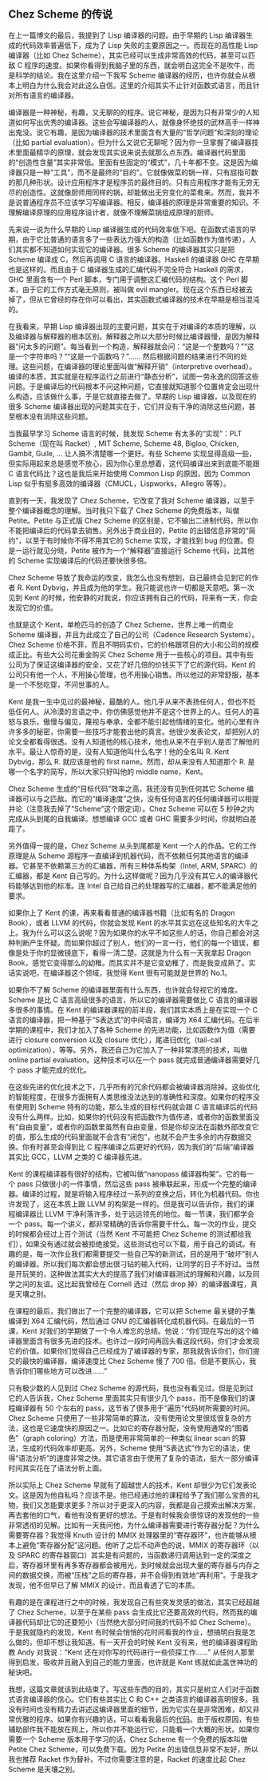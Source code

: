 ## Chez Scheme 的传说

在上一篇博文的最后，我提到了 Lisp 编译器的问题。由于早期的 Lisp 编译器生成的代码效率普遍低下，成为了 Lisp 失败的主要原因之一。而现在的高性能 Lisp 编译器（比如 Chez Scheme），其实已经可以生成非常高效的代码，甚至可以匹敌 C 程序的速度。如果你看得到我脑子里的东西，就会明白这完全不是吹牛，而是科学的结论。我在这里介绍一下我写 Scheme 编译器的经历，也许你就会从根本上明白为什么我会对此这么自信。这里的介绍其实不止针对函数式语言，而且针对所有语言的编译器。

编译器是一种神秘，有趣，又无聊的的程序。说它神秘，是因为只有非常少的人知道如何写出优秀的编译器。这些会写编译器的人，就像身怀绝技的武林高手一样神出鬼没。说它有趣，是因为编译器的技术里面含有大量的“哲学问题”和深刻的理论（比如 partial evaluation）。但为什么又说它无聊呢？因为你一旦掌握了编译器技术里面最精华的原理，就会发现其实说来说去就那么点东西。编译器代码里面的“创造性含量”其实非常低。里面有些固定的“模式”，几十年都不变。这是因为编译器只是一种“工具”，而不是最终的“目的”。它就像做菜的锅一样，只有屈指可数的那几种形状。设计应用程序才是程序员的最终目的。只有应用程序才能有无穷无尽的创造性。这就像厨师用同样的锅，却能做出无穷变化的菜肴来。然而，我并不是说普通程序员不应该学习写编译器。相反，编译器的原理是非常重要的知识。不理解编译原理的应用程序设计者，就像不理解菜锅组成原理的厨师。

先来说一说为什么早期的 Lisp 编译器生成的代码效率低下吧。在函数式语言的早期，由于它比普通的语言多了一些表达力强大的构造（比如函数作为值传递），人们其实都不知道如何实现它的编译器。很多 Scheme 的编译器其实只是把 Scheme 编译成 C，然后再调用 C 语言的编译器。Haskell 的编译器 GHC 在早期也是这样的。而且由于 C 编译器生成的汇编代码不完全符合 Haskell 的需求，GHC 里面含有一个 Perl 脚本，专门用于调整这汇编代码的结构。这个 Perl 脚本，由于它的工作方式毫无原则，被叫做 evil mangler。现在这个东西已经被去掉了，但从它曾经的存在你可以看出，其实函数式编译器的技术在早期是相当混沌的。

在我看来，早期 Lisp 编译器出现的主要问题，其实在于对编译的本质的理解，以及编译器与解释器的根本区别。解释器之所以大部分时候比编译器慢，是因为解释器“问太多的问题”。每当看到一个构造，解释器就会问：“这是一个整数吗？”“这是一个字符串吗？”“这是一个函数吗？”…… 然后根据问题的结果进行不同的处理。这些问题，在编译器的理论里面叫做“解释开销”（interpretive overhead）。编译的本质，其实就是在程序运行之前进行“静态分析”，试图一劳永逸的回答这些问题。于是编译后的代码根本不问这种问题，它直接就知道那个位置肯定会出现什么构造，应该做什么事，于是它就直接去做了。早期的 Lisp 编译器，以及现在的很多 Scheme 编译器出现的问题其实在于，它们并没有干净的消除这些问题，甚至根本没有消除这些问题。

当我最早学习 Scheme 语言的时候，我发现 Scheme 有太多的“实现”：PLT Scheme（现在叫 Racket）, MIT Scheme, Scheme 48, Bigloo, Chicken, Gambit, Guile, … 让人搞不清楚哪一个更好。有些 Scheme 实现显得高级一些，但实际用起来总是感觉不放心，因为你心里总想着，这代码编译出来到底能不能跟 C 语言代码比？这也是我后来开始使用 Common Lisp 的原因，因为 Common Lisp 似乎有挺多高效的编译器（CMUCL，Lispworks，Allegro 等等）。

直到有一天，我发现了 Chez Scheme，它改变了我对 Scheme 编译器，以至于整个编译器概念的理解。当时我只下载了 Chez Scheme 的免费版本，叫做 Petite。Petite 与正式版 Chez Scheme 的区别是，它不输出二进制代码，所以你不能把编译后的代码拿去销售。另外出于商业目的，Petite 的出错信息非常的“简约”，以至于有时候你不得不用其它的 Scheme 实现，才能找到 bug 的位置。但是一运行就见分晓，Petite 被作为一个“解释器”直接运行 Scheme 代码，比其他的 Scheme 实现编译后的代码还要快很多倍。

Chez Scheme 导致了我命运的改变，我怎么也没有想到，自己最终会见到它的作者 R. Kent Dybvig，并且成为他的学生。我只能说也许一切都是天意吧。第一次见到 Kent 的时候，他安静的对我说，你应该拥有自己的代码，将来有一天，你会发现它的价值。

也就是这个 Kent，单枪匹马的创造了 Chez Scheme，世界上唯一的商业 Scheme 编译器，并且为此成立了自己的公司（Cadence Research Systems）。Chez Scheme 价格不菲，而且不明码实价，它的价格跟项目的大小和公司的规模成正比。有些大公司花重金购买 Chez Scheme 用于一些核心的项目。其中有些公司为了保证这编译器的安全，又花了好几倍的价钱买下了它的源代码。Kent 的公司只有他一个人，不用操心管理，也不用操心销售。所以他过的非常舒服，基本是一个不愁吃穿，不问世事的人。

Kent 是我一生中见过的最神秘，最酷的人。他几乎从来不表扬任何人，但也不贬低任何人。从冷漠的言语之中，你仿佛感觉他并不是这个世界上的人。任何人的喜怒与哀乐，傲慢与偏见，蔑视与奉承，全都不能引起他情绪的变化。他的心里有许许多多的秘密，你需要一些技巧才能套出他的真言。他很少发表论文，却把别人的论文全都看得很透。没有人知道他的核心技术，他也从来不在乎别人是否了解他的水平。最让人惊奇的是，没有人知道他叫什么名字！他的全名叫 R. Kent Dybvig，那么 R. 就应该是他的 first name。然而，却从来没有人知道那个 R. 是哪一个名字的简写，所以大家只好叫他的 middle name，Kent。

Chez Scheme 生成的“目标代码”效率之高，我还没有见到任何其它 Scheme 编译器可以与之匹敌。而它的“编译速度”之快，没有任何语言的任何编译器可以相提并论（注意我去掉了“Scheme”这个限定词）。Chez Scheme 可以在 5 秒钟之内完成从头到尾的自我编译。想想编译 GCC 或者 GHC 需要多少时间，你就明白差距了。

另外值得一提的是，Chez Scheme 从头到尾都是 Kent 一个人的作品。它的工作原理是从 Scheme 源程序一直编译到机器代码，而不依赖任何其他语言的编译器。它甚至不依赖第三方的汇编器，所有三种体系构架（Intel, ARM, SPARC）的汇编器，都是 Kent 自己写的。为什么这样做呢？因为几乎没有其它人的编译器代码能够达到他的标准。连 Intel 自己给自己的处理器写的汇编器，都不能满足他的要求。

如果你上了 Kent 的课，再来看看普通的编译器书籍（比如有名的 Dragon Book），或者 LLVM 的代码，你就会发现 Kent 的水平其实远在这些知名的大牛之上。我为什么可以这么说呢？因为如果你的水平不如这些人的话，你自己都会对这种判断产生怀疑。而如果你超过了别人，他们的一言一行，他们的每一个错误，都像是处于你的显微镜底下，看得一清二楚。这就是为什么有一天我拿起 Dragon Book，感觉它变得那么的幼稚。而其实并不是它变幼稚了，而是我变成熟了。实话实说吧，在编译器这个领域，我觉得 Kent 很有可能就是世界的 No.1。

如果你不了解 Scheme 的编译器里面有什么东西，也许就会轻视它的难度。Scheme 是比 C 语言高级很多的语言，所以它的编译器需要做比 C 语言的编译器多很多的事情。在 Kent 的编译器课程的前半段，我们其实本质上是在实现一个 C 语言的编译器，把一种基于“S表达式”的中间语言，编译为 X64 汇编代码。在后半学期的课程中，我们才加入了各种 Scheme 的先进功能，比如函数作为值（需要进行 closure conversion 以及 closure 优化），尾递归优化（tail-call optimization），等等。另外，我还自己为它加入了一种非常漂亮的技术，叫做 online partial evaluation。这种技术可以在一个 pass 就完成普通编译器需要好几个 pass 才能完成的优化。

在这些先进的优化技术之下，几乎所有的冗余代码都会被编译器消除掉。这些优化的智能程度，在很多方面拥有人类思维没法达到的准确性和深度。如果你的程序没有使用到 Scheme 特有的功能，那么生成的目标代码就会跟 C 语言编译后的代码没有什么两样。比如，如果你的代码没有把函数作为值传递，或者你的函数里面没有“自由变量”，或者你的函数里虽然有自由变量，但是你却没法在函数外部改变它的值，那么生成的代码里面就不会含有“闭包”，也就不会产生多余的内存数据交换。你有时甚至会得到比 C 程序编译之后更好的代码，因为我们的“后端”编译器其实比 GCC，LLVM 之类的 C 编译器先进。

Kent 的课程编译器有很好的结构，它被叫做“nanopass 编译器构架”。它的每一个 pass 只做很小的一件事情，然后这些 pass 被串联起来，形成一个完整的编译器。编译的过程，就是将输入程序经过一系列的变换之后，转化为机器代码。你也许发现了，这在本质上跟 LLVM 的构架是一样的。但是我可以告诉你，我们的课程编译器比 LLVM 干净利落许多，处于远远领先的地位。每一节课，我们都学会一个 pass。每一个讲义，都非常精确的告诉你需要干什么。每一次的作业，提交的时候都会经过上百个测试（当然 Kent 不可能把 Chez Scheme 的测试都给我们），如果没有通过就会被拒绝接受。这些测试也可以下载，用于自己的调试。有趣的是，每一次作业我们都需要提交一些自己写的新测试，目的是用于“破坏”别人的编译器。所以我们每次都会想出很刁钻的输入代码，让同学的日子不好过。当然是开玩笑的，这种做法其实大大的提高了我们对编译器测试的理解和兴趣，以及同学之间的友谊。这比起我曾经在 Cornell 选过（然后 drop 掉）的编译器课程，真是天壤之别。

在课程的最后，我们做出了一个完整的编译器，它可以把 Scheme 最关键的子集编译到 X64 汇编代码，然后通过 GNU 的汇编器转化成机器代码。在最后的一节课，Kent 对我们的学期做了一个令人难忘的总结。他说：“你们现在写出的这个编译器里面含有很多先进的技术。也许过一段时间再回头看这段代码，你们才会发现它的价值。如果你们觉得自己已经成为了编译器的专家，那我就告诉你们，你们提交的最快的编译器，编译速度比 Chez Scheme 慢了 700 倍。但是不要灰心，我告诉你们哪些地方可以改进……”

只有极少数的人见到过 Chez Scheme 的源代码，我也没有看见过。但是见到过它的人告诉我，Chez Scheme 里面其实只有很少几个 pass，而不是像我们的课程编译器有 50 个左右的 pass，这节省了很多用于“遍历”代码树所需要的时间。Chez Scheme 只使用了一些非常简单的算法，没有使用论文里很炫很复杂的方法，这也是它速度快的原因之一。比如它的寄存器分配，没有使用通常的“图着色”（graph coloring）方法，而是使用非常简单的一种类似 linear scan 的算法，生成的代码效率却更高。另外，Scheme 使用“S表达式”作为它的语法，使得“语法分析”的速度非常之快。其它语言由于使用了复杂的语法，挺大一部分编译时间其实花在了语法分析上面。

所以实际上 Chez Scheme 早就有了超越世人的技术，Kent 却很少为它们发表论文。这是因为他自私吗？应该不是。他已经通过他的课程给予了我们那么宝贵的礼物，我们又怎能要求更多？所以对于更深入的内容，我都是自己摸索出解决方案，再去套他的口气，看他有没有更好的想法。于是有时候我会很惊讶的发现他的一些非常透彻的见解。比如有一天我问他，为什么编译器需要进行寄存器分配？为什么需要寄存器？我觉得 Knuth 设计的 MMIX 处理器里的“寄存器环”，也许能够从根本上避免“寄存器分配”这问题。他听了之后不动声色的说，MMIX 的寄存器环（以及 SPARC 的寄存器窗口）其实是有问题的，当函数递归调用达到一定的深度之后，寄存器环里有再多寄存器都会被用光，到时候就会出现大量的寄存器与内存之间的数据交换，而被“压栈”之后的寄存器，并不会得到有效地“再利用”。于是我才发现，他不但早已了解 MMIX 的设计，而且看透了它的本质。

有趣的是在课程进行之中的时候，我发现自己有些突发灵感的做法，其实已经超越了 Chez Scheme，以至于在某些 pass 会生成比它还要高效的代码，然而我的编译器代码却比它的还要短小（当然绝大部分时间我的代码不如 Chez Scheme）。于是我就隐约的发现，Kent 有时候会悄悄的花时间看我的作业，想搞明白我是怎么做的，但却不想让我知道。有一天开会的时候 Kent 没有来，他的编译器课程助教 Andy 对我说：“Kent 还在对你写的代码进行一些侦探工作……” 从任何人那里得到启发，吸收并且融入到自己的能力里面，也许就是 Kent 练就如此盖世神功的秘诀吧。

我想，这篇文章就该到此结束了。写这些东西的目的，其实只是树立人们对于函数式语言编译器的信心。它们有些其实比 C 和 C++ 之类语言的编译器高明很多。我没有时间也没有精力去讲述这编译器里面的细节，因为它实在是非常困难，却又非常优雅的程序。如果你有兴趣的话，可以看看我最后的[代码](https://github.com/yinwang0/gems/blob/master/compiler.ss)。由于版权原因，有些辅助部件我不能放在网上，所以你并不能运行它，只能看一个大概的形状。如果你需要一个 Scheme 版本用于学习的话，Chez Scheme 有一个免费的版本叫做 Petite Chez Scheme，可以免费下载。因为 Petite 的出错信息非常不友好，所以我也推荐 Racket 作为替补。不过你需要注意的是，Racket 的速度比起 Chez Scheme 是天壤之别。
